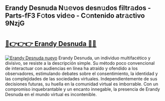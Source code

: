 ## Erandy Desnuda N𝚞𝚎vos desn𝚞dos filtr𝚊dos - Parts-fF3 F𝚘tos vid𝚎o - C𝚘ntenido atr𝚊ctivo 9NzjG

# <h2><a href="http://mb37xg.tromn.icu/?c=Erandy+Desnuda">🔗👉👉👉 Erandy Desnuda 🔗🔗</a></h2>

[![Erandy Desnuda nuevo](https://i.imgur.com/pEAQMta.gif)](http://mb37xg.tromn.icu/?c=Erandy+Desnuda)
Erandy Desnuda, un individuo multifacético y divisivo, se resiste a la descripción simple. Su método poco convencional de interactuar con audiencias en línea ha atraído y ofendido a los observadores, estimulando debates sobre el consentimiento, la identidad y las complejidades de las sociedades virtuales. Independientemente de sus decisiones futuras, su huella en la comunidad virtual es imborrable. Con un compromiso inquebrantable y un encanto innegable, la presencia de Erandy Desnuda en el mundo virtual es incontenible.
